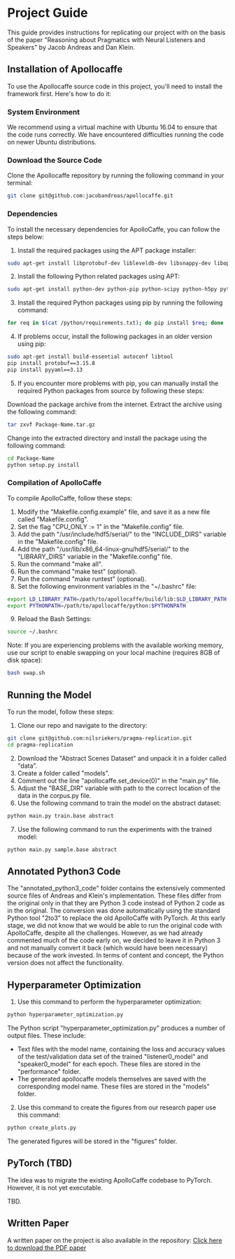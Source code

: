 # Project Guide

This guide provides instructions for replicating our project with on the basis of the paper "Reasoning about Pragmatics with Neural Listeners and Speakers" by Jacob Andreas and Dan Klein.

## Installation of Apollocaffe

To use the Apollocaffe source code in this project, you'll need to install the framework first. Here's how to do it:

### System Environment
We recommend using a virtual machine with Ubuntu 16.04 to ensure that the code runs correctly. We have encountered difficulties running the code on newer Ubuntu distributions.

### Download the Source Code

Clone the Apollocaffe repository by running the following command in your terminal:
```bash
git clone git@github.com:jacobandreas/apollocaffe.git
```

### Dependencies
To install the necessary dependencies for ApolloCaffe, you can follow the steps below:

1. Install the required packages using the APT package installer:
```bash
sudo apt-get install libprotobuf-dev libleveldb-dev libsnappy-dev libopencv-dev libboost-all-dev libhdf5-serial-dev protobuf-compiler libatlas-base-dev libopenblas-dev python-dev python-numpy libgoogle-glog-dev libgflags-dev liblmdb-dev
```

2. Install the following Python related packages using APT:
```bash
sudo apt-get install python-dev python-pip python-scipy python-h5py python-numpy
```

3. Install the required Python packages using pip by running the following command:
```bash
for req in $(cat /python/requirements.txt); do pip install $req; done
```

4. If problems occur, install the following packages in an older version using pip:
```bash
sudo apt-get install build-essential autoconf libtool
pip install protobuf==3.15.8
pip install pyyaml==3.13
```
5. If you encounter more problems with pip, you can manually install the required Python packages from source by following these steps:

Download the package archive from the internet. Extract the archive using the following command:
```bash
tar zxvf Package-Name.tar.gz
```
Change into the extracted directory and install the package using the following command:
```bash
cd Package-Name
python setup.py install
```

### Compilation of ApolloCaffe
To compile ApolloCaffe, follow these steps:

1. Modify the "Makefile.config.example" file,  and save it as a new file called "Makefile.config".
2. Set the flag "CPU_ONLY := 1" in the "Makefile.config" file.
3. Add the path "/usr/include/hdf5/serial/" to the "INCLUDE_DIRS" variable in the "Makefile.config" file.
4. Add the path "/usr/lib/x86_64-linux-gnu/hdf5/serial/" to the "LIBRARY_DIRS" variable in the "Makefile.config" file.
5. Run the command "make all".
6. Run the command "make test" (optional).
7. Run the command "make runtest" (optional).
8. Set the following environment variables in the "~/.bashrc" file:
```bash
export LD_LIBRARY_PATH=/path/to/apollocaffe/build/lib:$LD_LIBRARY_PATH
export PYTHONPATH=/path/to/apollocaffe/python:$PYTHONPATH
```
9. Reload the Bash Settings:
```bash
source ~/.bashrc
```
Note: If you are experiencing problems with the available working memory, use our script to enable swapping on your local machine (requires 8GB of disk space):
```bash
bash swap.sh
```

## Running the Model
To run the model, follow these steps:
1. Clone our repo and navigate to the directory:
```bash
git clone git@github.com:nilsriekers/pragma-replication.git
cd pragma-replication
```
2. Download the "Abstract Scenes Dataset" and unpack it in a folder called "data".
3. Create a folder called "models".
4. Comment out the line "apollocaffe.set_device(0)" in the "main.py" file.
5. Adjust the "BASE_DIR" variable with path to the correct location of the data in the corpus.py file.
6. Use the following command to train the model on the abstract dataset:
```bash
python main.py train.base abstract
```
7. Use the following command to run the experiments with the trained model:
```bash
python main.py sample.base abstract
```

## Annotated Python3 Code
The "annotated_python3_code" folder contains the extensively commented source files of Andreas and Klein's implementation. These files differ from the original only in that they are Python 3 code instead of Python 2 code as in the original. The conversion was done automatically using the standard Python tool "2to3" to replace the old ApolloCaffe with PyTorch. At this early stage, we did not know that we would be able to run the original code with ApolloCaffe, despite all the challenges. However, as we had already commented much of the code early on, we decided to leave it in Python 3 and not manually convert it back (which would have been necessary) because of the work invested. In terms of content and concept, the Python version does not affect the functionality.

## Hyperparameter Optimization
1. Use this command to perform the hyperparameter optimization:
```bash
python hyperparameter_optimization.py
```
The Python script "hyperparameter_optimization.py" produces a number of output files. These include:
- Text files with the model name, containing the loss and accuracy values of the test/validation data set of the trained "listener0_model" and "speaker0_model" for each epoch. These files are stored in the "performance" folder.
- The generated apollocaffe models themselves are saved with the corresponding model name. These files are stored in the "models" folder.
2. Use this command to create the figures from our research paper use this command:
```bash
python create_plots.py
```
The generated figures will be stored in the "figures" folder.

## PyTorch (TBD)
The idea was to migrate the existing ApolloCaffe codebase to PyTorch. However, it is not yet executable. 

TBD.

## Written Paper
A written paper on the project is also available in the repository: [Click here to download the PDF paper](Reasoning_about_Pragmatics_with_Neural_Listeners_and_Speakers.pdf)
